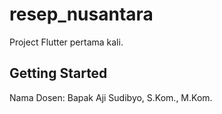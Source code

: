 # resep_nusantara

Project Flutter pertama kali.

## Getting Started

Nama Dosen: Bapak Aji Sudibyo, S.Kom., M.Kom.
